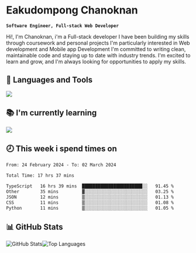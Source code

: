 # Eakudompong Chanoknan

**`Software Engineer, Full-stack Web Developer`**

<p>Hi!, I'm Chanoknan, i'm a Full-stack developer I have been building my skills
through coursework and personal projects I'm particularly interested in Web development
and Mobile app Development I'm committed to writing clean, maintainable
code and staying up to date with industry trends. I'm excited to learn
and grow, and I'm always looking for opportunities to apply my skills.</p>

## 🔧 Languages and Tools

  <a href="https://skillicons.dev">
    <img src="https://skillicons.dev/icons?i=typescript,javascript,html,css,php,java,python,laravel,nodejs,mongodb,react,nextjs,tailwind,mysql,planetscale,postgres,firebase&perline=9" />
  </a>
  
## 📚 I'm currently learning
  <a href="https://skillicons.dev">
    <img src="https://skillicons.dev/icons?i=go,rust,kotlin,androidstudio,graphql,docker,kubernetes,gcp,aws" />
  </a>

## 🕗 This week i spend times on

<!--START_SECTION:waka-->

```txt
From: 24 February 2024 - To: 02 March 2024

Total Time: 17 hrs 37 mins

TypeScript   16 hrs 39 mins  ███████████████████████░░   91.45 %
Other        35 mins         ▓░░░░░░░░░░░░░░░░░░░░░░░░   03.25 %
JSON         12 mins         ▒░░░░░░░░░░░░░░░░░░░░░░░░   01.13 %
CSS          11 mins         ▒░░░░░░░░░░░░░░░░░░░░░░░░   01.08 %
Python       11 mins         ▒░░░░░░░░░░░░░░░░░░░░░░░░   01.05 %
```

<!--END_SECTION:waka-->

## 📊 GitHub Stats

<p style="display: flex">
  <img alt="GitHub Stats" src="https://github-readme-stats.vercel.app/api?username=EC-9624&show_icons=true&theme=gruvbox&count_private=true"/>
  <img alt="Top Languages" src="https://github-readme-stats.vercel.app/api/top-langs/?username=EC-9624&layout=compact&theme=gruvbox" />  
</p>
